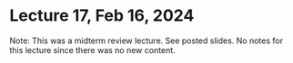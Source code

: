 # Lecture 17, Feb 16, 2024

Note: This was a midterm review lecture. See posted slides.
No notes for this lecture since there was no new content.

